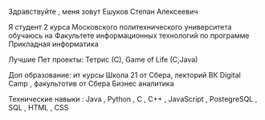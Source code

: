 Здравствуйте , меня зовут Ешуков Степан Алексеевич

Я студент 2 курса Московского политехнического университета обучаюсь на Факультете информационных технологий по программе Прикладная информатика

Лучшие Пет проекты: Тетрис (С), Game of Life (C,Java)

Доп образование: ит курсы Школа 21 от Сбера, лекторий ВК Digital Camp , факультотив от Сбера Бизнес аналитика

Технические навыки : Java , Python , С , С++ , JavaScript , PostegreSQL , SQL , HTML , CSS
